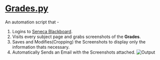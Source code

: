 # [Grades.py](Grades.py)    
An automation script that -
1. Logins to [Seneca Blackboard](https://learn.senecacollege.ca).
2. Visits every subject page and grabs screenshots of the **Grades**.
3. Saves and Modifies(Cropping) the Screenshots to display only the information thats necessary.
4. Automatically Sends an Email with the Screenshots attached.
	![Output](https://i.imgur.com/8AccaYM.png)
